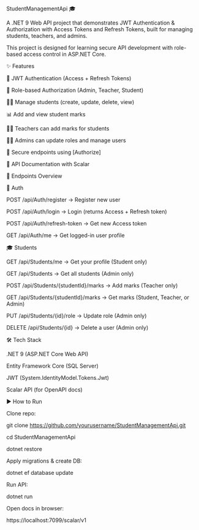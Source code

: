 StudentManagementApi 🎓

  A .NET 9 Web API project that demonstrates JWT Authentication & Authorization with Access Tokens and Refresh Tokens, built for managing students, teachers, and admins.
  
  This project is designed for learning secure API development with role-based access control in ASP.NET Core.


✨ Features

  🔐 JWT Authentication (Access + Refresh Tokens)
  
  👥 Role-based Authorization (Admin, Teacher, Student)
  
  👨‍🎓 Manage students (create, update, delete, view)
  
  📊 Add and view student marks
  
  👨‍🏫 Teachers can add marks for students
  
  👨‍💼 Admins can update roles and manage users
  
  📘 Secure endpoints using [Authorize]
  
  📄 API Documentation with Scalar


🚀 Endpoints Overview

🔑 Auth

  POST /api/Auth/register → Register new user
  
  POST /api/Auth/login → Login (returns Access + Refresh token)
  
  POST /api/Auth/refresh-token → Get new Access token
  
  GET /api/Auth/me → Get logged-in user profile


🎓 Students

  GET /api/Students/me → Get your profile (Student only)
  
  GET /api/Students → Get all students (Admin only)
  
  POST /api/Students/{studentId}/marks → Add marks (Teacher only)
  
  GET /api/Students/{studentId}/marks → Get marks (Student, Teacher, or Admin)
  
  PUT /api/Students/{id}/role → Update role (Admin only)
  
  DELETE /api/Students/{id} → Delete a user (Admin only)


🛠️ Tech Stack

  .NET 9 (ASP.NET Core Web API)
  
  Entity Framework Core (SQL Server)
  
  JWT (System.IdentityModel.Tokens.Jwt)
  
  Scalar API (for OpenAPI docs)


▶️ How to Run

Clone repo:

  git clone https://github.com/yourusername/StudentManagementApi.git

  cd StudentManagementApi

  dotnet restore

Apply migrations & create DB:

  dotnet ef database update

Run API:

  dotnet run


Open docs in browser:

https://localhost:7099/scalar/v1


